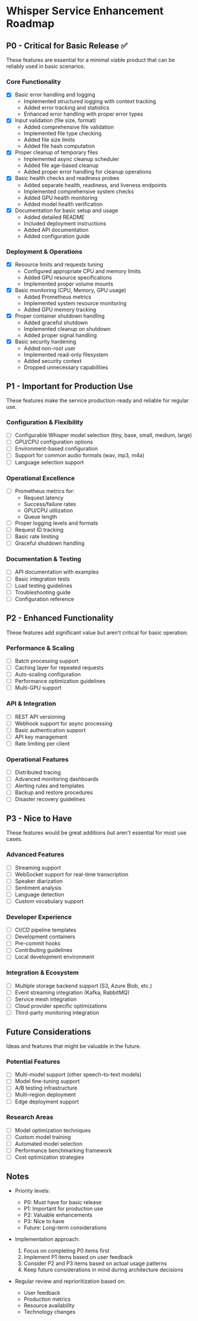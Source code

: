 # Whisper Service Enhancement Roadmap

## P0 - Critical for Basic Release ✅
These features are essential for a minimal viable product that can be reliably used in basic scenarios.

### Core Functionality
- [x] Basic error handling and logging
  - Implemented structured logging with context tracking
  - Added error tracking and statistics
  - Enhanced error handling with proper error types
- [x] Input validation (file size, format)
  - Added comprehensive file validation
  - Implemented file type checking
  - Added file size limits
  - Added file hash computation
- [x] Proper cleanup of temporary files
  - Implemented async cleanup scheduler
  - Added file age-based cleanup
  - Added proper error handling for cleanup operations
- [x] Basic health checks and readiness probes
  - Added separate health, readiness, and liveness endpoints
  - Implemented comprehensive system checks
  - Added GPU health monitoring
  - Added model health verification
- [x] Documentation for basic setup and usage
  - Added detailed README
  - Included deployment instructions
  - Added API documentation
  - Added configuration guide

### Deployment & Operations
- [x] Resource limits and requests tuning
  - Configured appropriate CPU and memory limits
  - Added GPU resource specifications
  - Implemented proper volume mounts
- [x] Basic monitoring (CPU, Memory, GPU usage)
  - Added Prometheus metrics
  - Implemented system resource monitoring
  - Added GPU memory tracking
- [x] Proper container shutdown handling
  - Added graceful shutdown
  - Implemented cleanup on shutdown
  - Added proper signal handling
- [x] Basic security hardening
  - Added non-root user
  - Implemented read-only filesystem
  - Added security context
  - Dropped unnecessary capabilities

## P1 - Important for Production Use
These features make the service production-ready and reliable for regular use.

### Configuration & Flexibility
- [ ] Configurable Whisper model selection (tiny, base, small, medium, large)
- [ ] GPU/CPU configuration options
- [ ] Environment-based configuration
- [ ] Support for common audio formats (wav, mp3, m4a)
- [ ] Language selection support

### Operational Excellence
- [ ] Prometheus metrics for:
  - Request latency
  - Success/failure rates
  - GPU/CPU utilization
  - Queue length
- [ ] Proper logging levels and formats
- [ ] Request ID tracking
- [ ] Basic rate limiting
- [ ] Graceful shutdown handling

### Documentation & Testing
- [ ] API documentation with examples
- [ ] Basic integration tests
- [ ] Load testing guidelines
- [ ] Troubleshooting guide
- [ ] Configuration reference

## P2 - Enhanced Functionality
These features add significant value but aren't critical for basic operation.

### Performance & Scaling
- [ ] Batch processing support
- [ ] Caching layer for repeated requests
- [ ] Auto-scaling configuration
- [ ] Performance optimization guidelines
- [ ] Multi-GPU support

### API & Integration
- [ ] REST API versioning
- [ ] Webhook support for async processing
- [ ] Basic authentication support
- [ ] API key management
- [ ] Rate limiting per client

### Operational Features
- [ ] Distributed tracing
- [ ] Advanced monitoring dashboards
- [ ] Alerting rules and templates
- [ ] Backup and restore procedures
- [ ] Disaster recovery guidelines

## P3 - Nice to Have
These features would be great additions but aren't essential for most use cases.

### Advanced Features
- [ ] Streaming support
- [ ] WebSocket support for real-time transcription
- [ ] Speaker diarization
- [ ] Sentiment analysis
- [ ] Language detection
- [ ] Custom vocabulary support

### Developer Experience
- [ ] CI/CD pipeline templates
- [ ] Development containers
- [ ] Pre-commit hooks
- [ ] Contributing guidelines
- [ ] Local development environment

### Integration & Ecosystem
- [ ] Multiple storage backend support (S3, Azure Blob, etc.)
- [ ] Event streaming integration (Kafka, RabbitMQ)
- [ ] Service mesh integration
- [ ] Cloud provider specific optimizations
- [ ] Third-party monitoring integration

## Future Considerations
Ideas and features that might be valuable in the future.

### Potential Features
- [ ] Multi-model support (other speech-to-text models)
- [ ] Model fine-tuning support
- [ ] A/B testing infrastructure
- [ ] Multi-region deployment
- [ ] Edge deployment support

### Research Areas
- [ ] Model optimization techniques
- [ ] Custom model training
- [ ] Automated model selection
- [ ] Performance benchmarking framework
- [ ] Cost optimization strategies

## Notes
- Priority levels:
  - P0: Must have for basic release
  - P1: Important for production use
  - P2: Valuable enhancements
  - P3: Nice to have
  - Future: Long-term considerations

- Implementation approach:
  1. Focus on completing P0 items first
  2. Implement P1 items based on user feedback
  3. Consider P2 and P3 items based on actual usage patterns
  4. Keep future considerations in mind during architecture decisions

- Regular review and reprioritization based on:
  - User feedback
  - Production metrics
  - Resource availability
  - Technology changes 